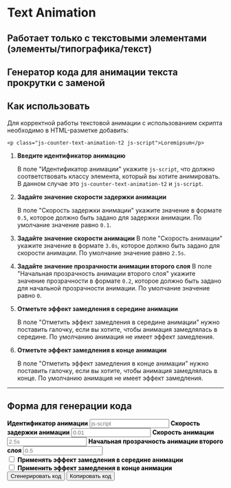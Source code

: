 # Text Animation

## Работает только с текстовыми элементами (элементы/типографика/текст)

## Генератор кода для анимации текста прокрутки с заменой

## Как использовать

Для корректной работы текстовой анимации с использованием скрипта необходимо в HTML-разметке добавить:
<!-- markdownlint-disable MD040 -->
```
<p class="js-counter-text-animation-t2 js-script">Loremipsum</p>
```

1. **Введите идентификатор анимацию**

   В поле "Идентификатор анимации" укажите `js-script`, что должно соответствовать классу элемента, который вы хотите анимировать. В данном случае это `js-counter-text-animation-t2` и `js-script`.

2. **Задайте значение скорости задержки анимации**

   В поле "Скорость задержки анимации" укажите значение в формате `0.5`, которое должно быть задано для задержки анимации. По умолчание значение равно `0.1`.

3. **Задайте значение скорости анимации**
    В поле "Скорость анимации" укажите значение в формате `3.0s`, которое должно быть задано для скорости анимации. По умолчание значение равно `2.5s`.

4. **Задайте значение прозрачности анимации второго слоя**
    В поле "Начальная прозрачность анимации второго слоя" укажите значение прозрачности в формате `0.2`, которое должно быть задано для начальной прозрачности анимации. По умолчание значение равно `0`.

5. **Отметьте  эффект замедления в середине анимации**

   В поле "Отметить эффект замедления в середине анимации" нужно поставить галочку, если вы хотите, чтобы анимация замедлялась в середине. По умолчанию анимация не имеет эффект замедления.

6. **Отметьте  эффект замедления в конце анимации**

    В поле "Отметить эффект замедления в конце анимации" нужно поставить галочку, если вы хотите, чтобы анимация замедлялась в конце. По умолчанию анимация не имеет эффект замедления.

---

## Форма для генерации кода

<!-- markdownlint-disable MD041 -->
<!-- markdownlint-disable MD033 -->

<div id="t2-generator">
  <label for="t2-animationID" style="font-weight:bold; color: #000;">Идентификатор анимации</label>
  <input type="text" id="t2-animationID" value="" placeholder="js-script">
  <label for="t2-animationDalay" style="font-weight:bold; color: #000;">Скорость задержки анимации</label>
  <input type="text" id="t2-animationDalay" value="" placeholder="0.01">
  <label for="t2-animationSpeed" style="font-weight:bold; color: #000;">Скорость анимации</label>
  <input type="text" id="t2-animationSpeed" value="" placeholder="2.5s">
  <label for="t2-startOpacityt2" style="font-weight:bold; color: #000;">Начальная прозрачность анимации второго слоя</label>
  <input type="text" id="t2-startOpacityt2" value="" placeholder="0.5">
  <div class="checkbox">
    <div class="checkbox_wrapper">
        <input type="checkbox" id="t2-slowdownEffect" value="false">
        <label for="t2-slowdownEffect" style="font-weight:bold; color: #000;">Применять эффект замедления в середине анимации</label>
    </div>
    <div class="checkbox_wrapper">
        <input type="checkbox" id="t2-endSlowdownEffect" value="false">
        <label for="t2-endSlowdownEffect" style="font-weight:bold; color: #000;">Применить эффект замедления в конце анимации</label>
    </div>
  </div>
  <button id="generate-t2">Сгенерировать код</button>
  <button id="copy-t2">Копировать код</button>
  <h2 id="title" style="display: none">Пример сгенерированного кода</h2>
  <pre id="t2-output"></pre>
</div>
